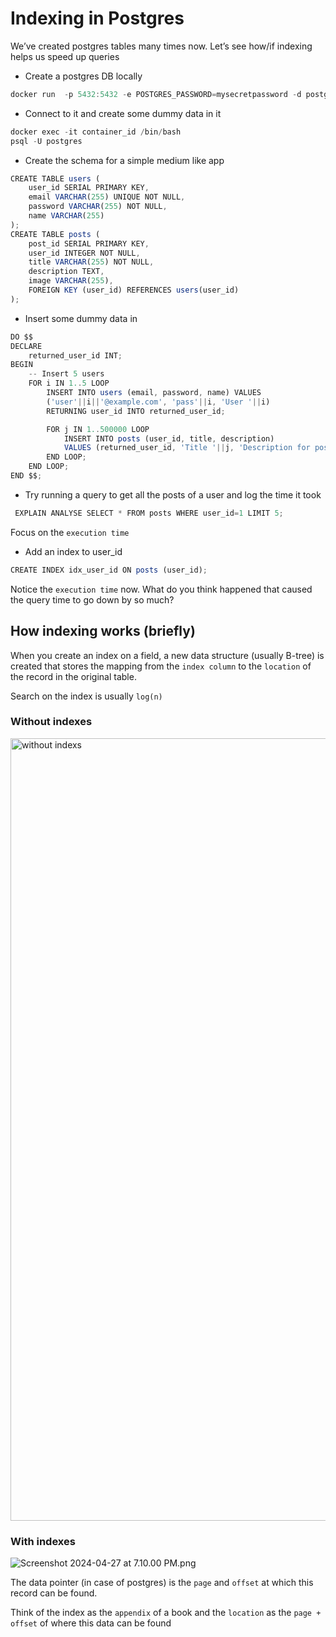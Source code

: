 # Indexing in Postgres

We’ve created postgres tables many times now. Let’s see how/if indexing helps us speed up queries

- Create a postgres DB locally 

```jsx
docker run  -p 5432:5432 -e POSTGRES_PASSWORD=mysecretpassword -d postgres
```

- Connect to it and create some dummy data in it

```jsx
docker exec -it container_id /bin/bash
psql -U postgres
```

- Create the schema for a simple medium like app

```jsx
CREATE TABLE users (
    user_id SERIAL PRIMARY KEY,
    email VARCHAR(255) UNIQUE NOT NULL,
    password VARCHAR(255) NOT NULL,
    name VARCHAR(255)
);
CREATE TABLE posts (
    post_id SERIAL PRIMARY KEY,
    user_id INTEGER NOT NULL,
    title VARCHAR(255) NOT NULL,
    description TEXT,
    image VARCHAR(255),
    FOREIGN KEY (user_id) REFERENCES users(user_id)
);
```

- Insert some dummy data in

```jsx
DO $$
DECLARE
    returned_user_id INT;
BEGIN
    -- Insert 5 users
    FOR i IN 1..5 LOOP
        INSERT INTO users (email, password, name) VALUES
        ('user'||i||'@example.com', 'pass'||i, 'User '||i)
        RETURNING user_id INTO returned_user_id;

        FOR j IN 1..500000 LOOP
            INSERT INTO posts (user_id, title, description)
            VALUES (returned_user_id, 'Title '||j, 'Description for post '||j);
        END LOOP;
    END LOOP;
END $$;
```

- Try running a query to get all the posts of a user and log the time it took

```jsx
 EXPLAIN ANALYSE SELECT * FROM posts WHERE user_id=1 LIMIT 5;
```

Focus on the `execution time`

- Add an index to user_id

```jsx
CREATE INDEX idx_user_id ON posts (user_id);
```

Notice the `execution time` now. 
What do you think happened that caused the query time to go down by so much?

## How indexing works (briefly)

When you create an index on a field, a new data structure (usually B-tree) is created that stores the mapping from the `index column` to the `location` of the record in the original table. 

Search on the index is usually `log(n)` 

### Without indexes

<img width="1252" alt="without indexs" src="https://github.com/TejasGaikwad07/Indexing-Postgres/assets/70066236/f55f86ea-19f1-40e4-a77b-58b3aa01634d">

### With indexes

![Screenshot 2024-04-27 at 7.10.00 PM.png](https://prod-files-secure.s3.us-west-2.amazonaws.com/085e8ad8-528e-47d7-8922-a23dc4016453/3df35f4c-ed1e-4ed2-a704-99c43a3a999a/Screenshot_2024-04-27_at_7.10.00_PM.png)

The data pointer (in case of postgres) is the `page` and `offset` at which this record can be found. 

Think of the index as the `appendix` of a book and the `location` as the `page + offset` of where this data can be found
